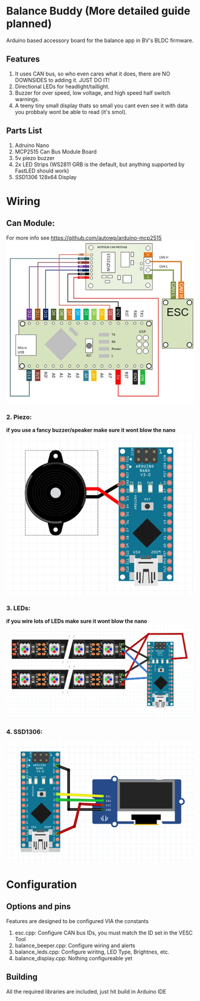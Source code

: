 # Balance Buddy (More detailed guide planned)
Arduino based accessory board for the balance app in BV's BLDC firmware.

## Features
1. It uses CAN bus, so who even cares what it does, there are NO DOWNSIDES to adding it. JUST DO IT!
1. Directional LEDs for headlight/taillight.
1. Buzzer for over speed, low voltage, and high speed half switch warnings.
1. A teeny tiny small display thats so small you cant even see it with data you probbaly wont be able to read (it's smol).

## Parts List
1. Adruino Nano
1. MCP2515 Can Bus Module Board
1. 5v piezo buzzer
1. 2x LED Strips (WS2811 GRB is the default, but anything supported by FastLED should work)
1. SSD1306 128x64 Display

# Wiring
## Can Module: 
For more info see https://github.com/autowp/arduino-mcp2515
![](./wiki/images/can_bus_wiring.png)
### 2. Piezo:
**if you use a fancy buzzer/speaker make sure it wont blow the nano**
![](./wiki/images/piezo_wiring.png)
### 3. LEDs:
**if you wire lots of LEDs make sure it wont blow the nano**
![](./wiki/images/led_wiring.png)
### 4. SSD1306:
![](./wiki/images/display_wiring.png)

# Configuration
## Options and pins
Features are designed to be configured VIA the constants
1. esc.cpp: Configure CAN bus IDs, you must match the ID set in the VESC Tool
1. balance_beeper.cpp: Configure wiring and alerts
1. balance_leds.cpp: Configure wiritng, LED Type, Brightnes, etc.
1. balance_display.cpp: Nothing configureable yet

## Building
All the required libraries are included, just hit build in Arduino IDE
